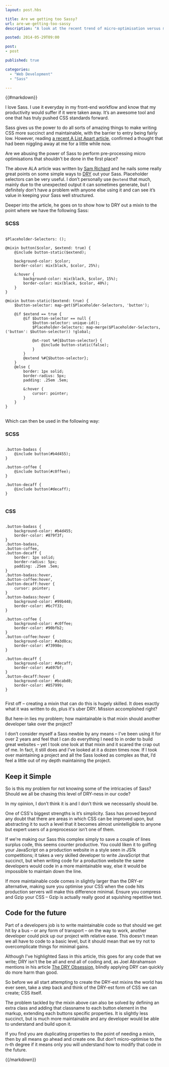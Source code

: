 ```yaml
---
layout: post.hbs

title: Are we getting too Sassy?
url: are-we-getting-too-sassy
description: "A look at the recent trend of micro-optimisation versus maintainability"

posted: 2014-05-29T09:00

post:
- post

published: true

categories:
  - "Web Development"
  - "Sass"

---
```


{{#markdown}}

I love Sass.  I use it everyday in my front-end workflow and know that my productivity would suffer if it were taken away.  It’s an awesome tool and one that has truly pushed CSS standards forward.

Sass gives us the power to do all sorts of amazing things to make writing CSS more succinct and maintainable, with the barrier to entry being fairly low.  However, reading [a recent A List Apart article](http://alistapart.com/article/dry-ing-out-your-sass-mixins), confirmed a thought that had been niggling away at me for a little while now.

Are we abusing the power of Sass to perform pre-processing micro optimisations that shouldn't be done in the first place?

The above ALA article was written by [Sam Richard](https://twitter.com/Snugug) and he nails some really great points on some simple ways to [DRY](http://en.wikipedia.org/wiki/Don't_repeat_yourself) out your Sass.  Placeholder selectors can be very useful.  I don’t personally use `@extend` that much, mainly due to the unexpected output it can sometimes generate, but I definitely don’t have a problem with anyone else using it and can see it’s value in keeping your Sass well structured.

Deeper into the article, he goes on to show how to DRY out a mixin to the point where we have the following Sass:

### SCSS

<pre>
	<code class="language-scss">
$Placeholder-Selectors: ();

@mixin button($color, $extend: true) {
	@include button-static($extend);

	background-color: $color;
	border-color: mix(black, $color, 25%);

	&:hover {
		background-color: mix(black, $color, 15%);
		border-color: mix(black, $color, 40%);
	}
}

@mixin button-static($extend: true) {
	$button-selector: map-get($Placeholder-Selectors, 'button');

	@if $extend == true {
		@if $button-selector == null {
			$button-selector: unique-id();
			$Placeholder-Selectors: map-merge($Placeholder-Selectors, ('button': $button-selector)) !global;

			@at-root %#{$button-selector} {
				@include button-static(false);
			}
		}
		@extend %#{$button-selector};
	}
	@else {
		border: 1px solid;
		border-radius: 5px;
		padding: .25em .5em;

		&:hover {
			cursor: pointer;
		}
	}
}
</code>
</pre>

Which can then be used in the following way:

### SCSS

<pre>
	<code class="language-scss">
.button-badass {
	@include button(#b4d455);
}

.button-coffee {
	@include button(#c0ffee);
}

.button-decaff {
	@include button(#decaff);
}
</code>
</pre>

### CSS

<pre>
	<code class="language-css">
.button-badass {
	background-color: #b4d455;
	border-color: #879f3f;
}
.button-badass,
.button-coffee,
.button-decaff {
	border: 1px solid;
	border-radius: 5px;
	padding: .25em .5em;
}
.button-badass:hover,
.button-coffee:hover,
.button-decaff:hover {
	cursor: pointer;
}
.button-badass:hover {
	background-color: #99b448;
	border-color: #6c7f33;
}

.button-coffee {
	background-color: #c0ffee;
	border-color: #90bfb2;
}
.button-coffee:hover {
	background-color: #a3d8ca;
	border-color: #73998e;
}

.button-decaff {
	background-color: #decaff;
	border-color: #a697bf;
}
.button-decaff:hover {
	background-color: #bcabd8;
	border-color: #857999;
}
	</code>
</pre>

First off – creating a mixin that can do this is hugely skilled.  It does exactly what it was written to do, plus it's uber DRY.  Mission accomplished right?

But here-in lies my problem; how maintainable is that mixin should another developer take over the project?

I don’t consider myself a Sass newbie by any means – I've been using it for over 2 years and feel that I can do everything I need to in order to build great websites – yet I took one look at that mixin and it scared the crap out of me.  In fact, it still does and I've looked at it a dozen times now.  If I took over maintaining a project and all the Sass looked as complex as that, I’d feel a little out of my depth maintaining the project.

## Keep it Simple

So is this my problem for not knowing some of the intricacies of Sass?  Should we all be chasing this level of DRY-ness in our code?

In my opinion, I don’t think it is and I don’t think we necessarily should be.

One of CSS's biggest strengths is it’s simplicity.  Sass has proved beyond any doubt that there are areas in which CSS can be improved upon, but abstracting it to such a level that it becomes almost unintelligible to anyone but expert users of a preprocessor isn’t one of them.

If we're making our Sass this complex simply to save a couple of lines surplus code, this seems counter productive.  You could liken it to golfing your JavaScript on a production website in a style seen in JS1k competitions; it takes a very skilled developer to write JavaScript that succinct, but when writing code for a production website the same developers would code in a more maintainable way, else it would be impossible to maintain down the line.

If more maintainable code comes in slightly larger than the DRY-er alternative, making sure you optimise your CSS when the code hits production servers will make this difference minimal.  Ensure you compress and Gzip your CSS  – Gzip is actually really good at squishing repetitive text.

## Code for the future

Part of a developers job is to write maintainable code so that should we get hit by a bus – or any form of transport – on the way to work, another developer could pick up our project with relative ease.  This doesn't mean we all have to code to a basic level, but it should mean that we try not to overcomplicate things for minimal gains.

Although I've highlighted Sass in this article, this goes for any code that we write; DRY isn't the be all and end all of coding and, as Joel Abrahamson mentions in his article [The DRY Obsession](http://joelabrahamsson.com/the-dry-obsession/), blindly applying DRY can quickly do more harm than good.

So before we all start attempting to create the DRY-est mixins the world has ever seen, take a step back and think of the DRY-est form of CSS we can create; CSS itself.

The problem tackled by the mixin above can also be solved by defining an extra class and adding that classname to each button element in the markup, extending each buttons specific properties.  It is slightly less succinct, but is much more maintainable and any developer would be able to understand and build upon it.

If you find you are duplicating properties to the point of needing a mixin, then by all means go ahead and create one.  But don’t micro-optimise to the n-th degree if it means only you will understand how to modify that code in the future.

{{/markdown}}